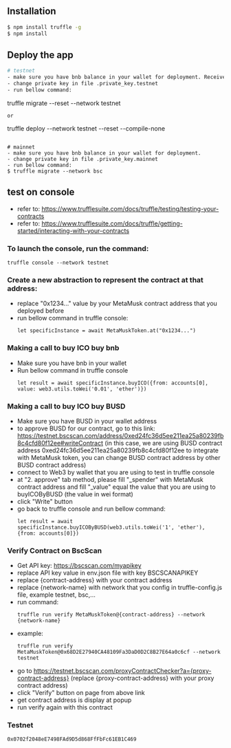## Installation

```bash
$ npm install truffle -g
$ npm install
```

## Deploy the app

```bash
# testnet
- make sure you have bnb balance in your wallet for deployment. Receive test bnb value from page: https://testnet.binance.org/faucet-smart
- change private key in file .private_key.testnet
- run bellow command:
  ```
  truffle migrate --reset --network testnet
  ```
  or
  ```
  truffle deploy --network testnet --reset --compile-none
  ```
  
# mainnet
- make sure you have bnb balance in your wallet for deployment.
- change private key in file .private_key.mainnet
- run bellow command:
$ truffle migrate --network bsc
```

## test on console
- refer to: https://www.trufflesuite.com/docs/truffle/testing/testing-your-contracts
- refer to: https://www.trufflesuite.com/docs/truffle/getting-started/interacting-with-your-contracts
### To launch the console, run the command:
  ```
  truffle console --network testnet
  ```
### Create a new abstraction to represent the contract at that address:
- replace "0x1234..." value by your MetaMusk contract address that you deployed before
- run bellow command in truffle console: 
  ```
  let specificInstance = await MetaMuskToken.at("0x1234...")
  ```
### Making a call to buy ICO buy bnb
- Make sure you have bnb in your wallet 
- Run bellow command in truffle console
  ```
  let result = await specificInstance.buyICO({from: accounts[0], value: web3.utils.toWei('0.01', 'ether')})
  ```
### Making a call to buy ICO buy BUSD
- Make sure you have BUSD in your wallet address
- to approve BUSD for our contract, go to this link: https://testnet.bscscan.com/address/0xed24fc36d5ee211ea25a80239fb8c4cfd80f12ee#writeContract (in this case, we are using BUSD contract address 0xed24fc36d5ee211ea25a80239fb8c4cfd80f12ee to integrate with MetaMusk token, you can change BUSD contract address by other BUSD contract address)
- connect to Web3 by wallet that you are using to test in truffle console
- at "2. approve" tab method, please fill "_spender" with MetaMusk contract address and fill "_value" equal the value that you are using to buyICOByBUSD (the value in wei format)
- click "Write" button
- go back to truffle console and run bellow command:
  ```
  let result = await specificInstance.buyICOByBUSD(web3.utils.toWei('1', 'ether'), {from: accounts[0]})
  ```

### Verify Contract on BscScan
- Get API key: https://bscscan.com/myapikey
- replace API key value in env.json file with key BSCSCANAPIKEY
- replace {contract-address} with your contract address
- replace {network-name} with network that you config in truffle-config.js file, example testnet, bsc,...
- run command:
  ```
  truffle run verify MetaMuskToken@{contract-address} --network {network-name}
  ```
- example:
  ```
  truffle run verify MetaMuskToken@0x68D2E27940CA48109Fa3DaD0D2C8B27E64a0c6cf --network testnet
  ```
- go to https://testnet.bscscan.com/proxyContractChecker?a={proxy-contract-address} (replace {proxy-contract-address} with your proxy contract address)
- click "Verify" button on page from above link
- get contract address is display at popup
- run verify again with this contract

### Testnet

```
0x0702f2048eE7498FAd9D5d868FfFbFc61EB1C469
```